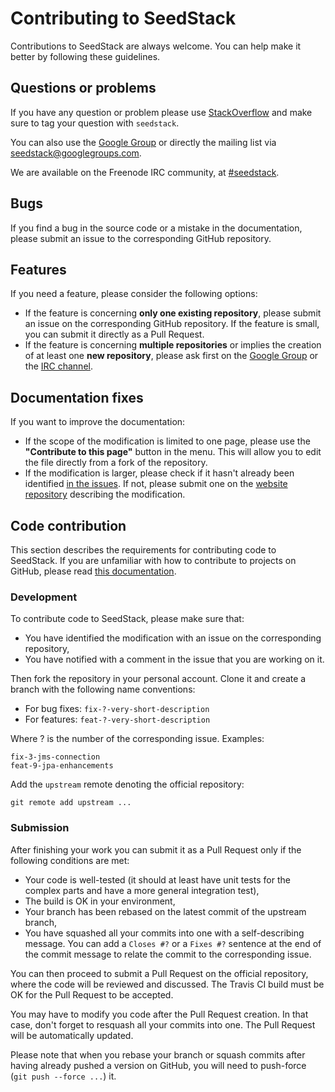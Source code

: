 # Contributing to SeedStack

Contributions to SeedStack are always welcome. You can help make it better by following these guidelines.  

## Questions or problems

If you have any question or problem please use [StackOverflow](http://stackoverflow.com) and make sure to tag your question with `seedstack`.

You can also use the [Google Group](https://groups.google.com/forum/#!forum/seedstack) or directly the mailing list via [seedstack@googlegroups.com](mailto:seedstack@googlegroups.com).

We are available on the Freenode IRC community, at [#seedstack](irc://freenode.net/#seedstack). 

## Bugs

If you find a bug in the source code or a mistake in the documentation, please submit an issue to the corresponding GitHub repository. 

## Features

If you need a feature, please consider the following options:

* If the feature is concerning **only one existing repository**, please submit an issue on the corresponding GitHub repository. If the feature is small, you can submit it directly as a Pull Request.
* If the feature is concerning **multiple repositories** or implies the creation of at least one **new repository**, please ask first on the [Google Group](https://groups.google.com/forum/#!forum/seedstack) or the [IRC channel](irc://freenode.net/#seedstack).

## Documentation fixes

If you want to improve the documentation:

* If the scope of the modification is limited to one page, please use the **"Contribute to this page"** button in the menu. This will allow you to edit the file directly from a fork of the repository. 
* If the modification is larger, please check if it hasn't already been identified [in the issues](https://github.com/seedstack/website/issues). If not, please submit one on the [website repository](https://github.com/seedstack/website) describing the modification.

## Code contribution

This section describes the requirements for contributing code to SeedStack. If you are unfamiliar with how to contribute to projects on GitHub, please read [this documentation](http://git-scm.com/book/en/v2/GitHub-Contributing-to-a-Project). 

### Development

To contribute code to SeedStack, please make sure that:

* You have identified the modification with an issue on the corresponding repository, 
* You have notified with a comment in the issue that you are working on it.

Then fork the repository in your personal account. Clone it and create a branch with the following name conventions:

* For bug fixes: `fix-?-very-short-description`
* For features: `feat-?-very-short-description`

Where ? is the number of the corresponding issue. Examples:

    fix-3-jms-connection
    feat-9-jpa-enhancements

Add the `upstream` remote denoting the official repository:

    git remote add upstream ...

### Submission

After finishing your work you can submit it as a Pull Request only if the following conditions are met:

* Your code is well-tested (it should at least have unit tests for the complex parts and have a more general integration test),
* The build is OK in your environment,
* Your branch has been rebased on the latest commit of the upstream branch,
* You have squashed all your commits into one with a self-describing message. You can add a `Closes #?` or a `Fixes #?` sentence at the end of the commit message to relate the commit to the corresponding issue. 

You can then proceed to submit a Pull Request on the official repository, where the code will be reviewed and discussed. The Travis CI build must be OK for the Pull Request to be accepted. 

You may have to modify you code after the Pull Request creation. In that case, don't forget to resquash all your commits into one. The Pull Request will be automatically updated.

Please note that when you rebase your branch or squash commits after having already pushed a version on GitHub, you will need to push-force (`git push --force ...`) it. 
